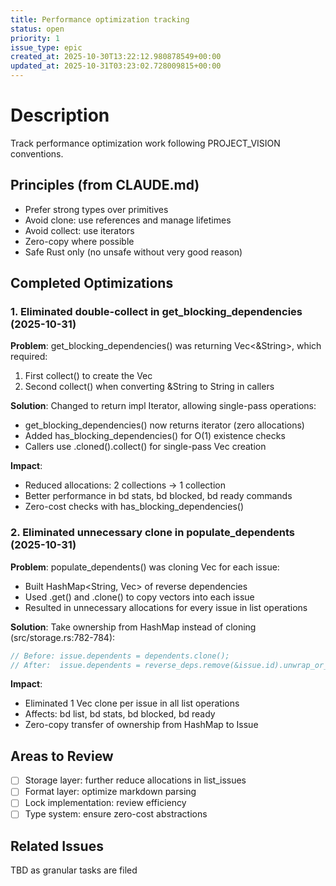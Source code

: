 ```yaml
---
title: Performance optimization tracking
status: open
priority: 1
issue_type: epic
created_at: 2025-10-30T13:22:12.980878549+00:00
updated_at: 2025-10-31T03:23:02.728009815+00:00
---
```


# Description

Track performance optimization work following PROJECT_VISION conventions.

## Principles (from CLAUDE.md)
- Prefer strong types over primitives
- Avoid clone: use references and manage lifetimes
- Avoid collect: use iterators
- Zero-copy where possible
- Safe Rust only (no unsafe without very good reason)

## Completed Optimizations

### 1. Eliminated double-collect in get_blocking_dependencies (2025-10-31)
**Problem**: get_blocking_dependencies() was returning Vec<&String>, which required:
1. First collect() to create the Vec
2. Second collect() when converting &String to String in callers

**Solution**: Changed to return impl Iterator, allowing single-pass operations:
- get_blocking_dependencies() now returns iterator (zero allocations)
- Added has_blocking_dependencies() for O(1) existence checks
- Callers use .cloned().collect() for single-pass Vec creation

**Impact**:
- Reduced allocations: 2 collections → 1 collection
- Better performance in bd stats, bd blocked, bd ready commands
- Zero-cost checks with has_blocking_dependencies()

### 2. Eliminated unnecessary clone in populate_dependents (2025-10-31)
**Problem**: populate_dependents() was cloning Vec<Dependency> for each issue:
- Built HashMap<String, Vec<Dependency>> of reverse dependencies
- Used .get() and .clone() to copy vectors into each issue
- Resulted in unnecessary allocations for every issue in list operations

**Solution**: Take ownership from HashMap instead of cloning (src/storage.rs:782-784):
```rust
// Before: issue.dependents = dependents.clone();
// After:  issue.dependents = reverse_deps.remove(&issue.id).unwrap_or_default();
```

**Impact**:
- Eliminated 1 Vec clone per issue in all list operations
- Affects: bd list, bd stats, bd blocked, bd ready
- Zero-copy transfer of ownership from HashMap to Issue

## Areas to Review
- [ ] Storage layer: further reduce allocations in list_issues
- [ ] Format layer: optimize markdown parsing
- [ ] Lock implementation: review efficiency
- [ ] Type system: ensure zero-cost abstractions

## Related Issues
TBD as granular tasks are filed
